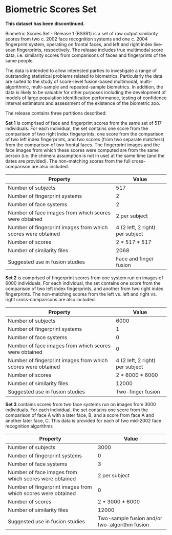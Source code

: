 # Biometric Scores Set

**This dataset has been discontinued.**

Biometric Scores Set - Release 1 (BSSR1) is a set of raw output similarity scores from two c. 2002 face recognition systems and one c. 2004 fingerprint system, operating on frontal faces, and left and right index live-scan fingerprints, respectively. The release includes true multimodal score data, i.e. similarity scores from comparisons of faces and fingerprints of the same people.

The data is intended to allow interested parties to investigate a range of outstanding statistical problems related to biometrics. Particularly the data are suited to the study of score-level fusion-based multimodal, multi-algorithmic, multi-sample and repeated-sample biometrics. In addition, the data is likely to be valuable for other purposes including the development of models of large population identification performance, testing of confidence interval estimators and assessment of the existence of the biometric zoo.

The release contains three partitions described:

**Set 1** is comprised of face and fingerprint scores from the same set of 517 individuals. For each individual, the set contains one score from the comparison of two right index fingerprints, one score from the comparison of two left index fingerprints, and two scores (from two separate matchers) from the comparison of two frontal faces. The fingerprint images and the face images from which these scores were computed are from the same person (i.e. the chimera assumption is not in use) at the same time (and the dates are provided). The non-matching scores from the full cross-comparison are also included.

| Property                                                      | Value                           |
| ------------------------------------------------------------- | ------------------------------- |
| Number of subjects                                            | 517                             |
| Number of fingerprint systems                                 | 2                               |
| Number of face systems                                        | 2                               |
| Number of face images from which scores were obtained         | 2 per subject                   |
| Number of fingerprint images from which scores were obtained  | 4 (2 left, 2 right) per subject |
| Number of scores                                              | 2 * 517 * 517                   |
| Number of similarity files                                    | 2068                            |
| Suggested use in fusion studies                               | Face and finger fusion          |

**Set 2** is comprised of fingerprint scores from one system run on images of 6000 individuals. For each individual, the set contains one score from the comparison of two left index fingerprints, and another from two right index fingerprints. The non-matching scores from the left vs. left and right vs. right cross-comparisons are also included.

| Property                                                      | Value                           |
| ------------------------------------------------------------- | ------------------------------- |
| Number of subjects                                            | 6000                            |
| Number of fingerprint systems                                 | 1                               |
| Number of face systems                                        | 0                               |
| Number of face images from which scores were obtained         | 0                               |
| Number of fingerprint images from which scores were obtained  | 4 (2 left, 2 right) per subject |
| Number of scores                                              | 2 * 6000 * 6000                 |
| Number of similarity files                                    | 12000                           |
| Suggested use in fusion studies                               | Two-finger fusion               |

**Set 3** contains scores from two face systems run on images from 3000 individuals. For each individual, the set contains one score from the comparison of face A with a later face, B, and a score from face A and another later face, C. This data is provided for each of two mid-2002 face recognition algorithms

| Property                                                      | Value                                         |
| ------------------------------------------------------------- | --------------------------------------------- |
| Number of subjects                                            | 3000                                          |
| Number of fingerprint systems                                 | 0                                             |
| Number of face systems                                        | 3                                             |
| Number of face images from which scores were obtained         | 2 per subject                                 |
| Number of fingerprint images from which scores were obtained  | 0                                             |
| Number of scores                                              | 2 * 3000 * 6000                               |
| Number of similarity files                                    | 12000                                         |
| Suggested use in fusion studies                               | Two-sample fusion and/or two-algorithm fusion |
